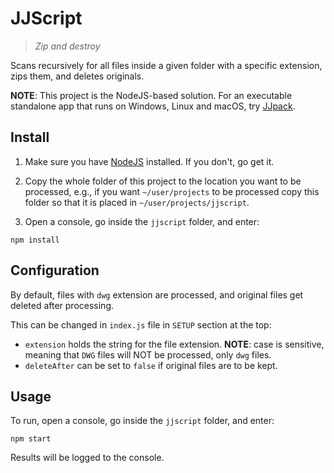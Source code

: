 # JJScript

> *Zip and destroy*

Scans recursively for all files inside a given folder with a specific extension, zips them, and deletes originals.

**NOTE**: This project is the NodeJS-based solution. For an executable standalone app that runs on Windows, Linux and macOS, try [JJpack](https://github.com/jagomf/jjpack).

## Install

1. Make sure you have [NodeJS](https://nodejs.org/) installed. If you don't, go get it.

2. Copy the whole folder of this project to the location you want to be processed, e.g., if you want `~/user/projects` to be processed copy this folder so that it is placed in `~/user/projects/jjscript`.

3. Open a console, go inside the `jjscript` folder, and enter:
```
npm install
```

## Configuration

By default, files with `dwg` extension are processed, and original files get deleted after processing.

This can be changed in `index.js` file in `SETUP` section at the top:
* `extension` holds the string for the file extension. **NOTE**: case is sensitive, meaning that `DWG` files will NOT be processed, only `dwg` files.
* `deleteAfter` can be set to `false` if original files are to be kept.

## Usage

To run, open a console, go inside the `jjscript` folder, and enter:
```
npm start
```

Results will be logged to the console.
